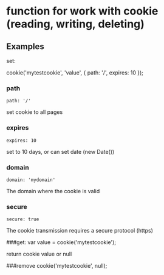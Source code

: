 # function for work with cookie (reading, writing, deleting)
## Examples
set:

cookie('mytestcookie', 'value', {
    path: '/',
    expires: 10
});

### path

    path: '/'

set cookie to all pages

### expires

    expires: 10

set to 10 days, or can set date (new Date())

### domain
    domain: 'mydomain'

The domain where the cookie is valid

### secure

    secure: true

The cookie transmission requires a secure protocol (https)

###get:
    var value = cookie('mytestcookie');

return cookie value or null

###remove
    cookie('mytestcookie', null);